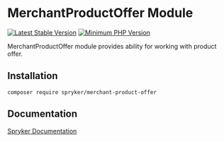 # MerchantProductOffer Module
[![Latest Stable Version](https://poser.pugx.org/spryker/merchant-product-offer/v/stable.svg)](https://packagist.org/packages/spryker/merchant-product-offer)
[![Minimum PHP Version](https://img.shields.io/badge/php-%3E%3D%208.0-8892BF.svg)](https://php.net/)

MerchantProductOffer module provides ability for working with product offer.

## Installation

```
composer require spryker/merchant-product-offer
```

## Documentation

[Spryker Documentation](https://docs.spryker.com)
